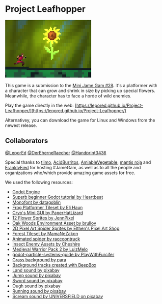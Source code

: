 # Project Leafhopper

![Game screenshot](./assets/screenshot_preview.png)

This game is a submission to the [Mini Jame Gam #28](https://itch.io/jam/mini-jame-gam-28). It's a platformer with a character that can grow and shrink in size by picking up special flowers. Meanwhile, the character has to face a horde of wild enemies.

Play the game directly in the web: [https://lepored.github.io/Project-Leafhopper/](https://lepored.github.io/Project-Leafhopper/)

Alternativey, you can download the game for Linux and Windows from the newest release.

## Collaborators

[@LeporEd](https://github.com/LeporEd)
[@DerEherneRaecher](https://github.com/DerEherneRaecher)
[@Handprint3436](https://github.com/Handprint3436)

Special thanks to [tiimo](https://tiimo.itch.io/), [AcidBurritos](https://acidburritos.itch.io/), [AmiableVegetable](https://amiablevegetable.itch.io/), [mantis roja](https://raaiido.itch.io/) and [FranklyFied](https://franklyfied.itch.io/) for hosting #JameGam, as well as to all the people and organizations who/which provide amazing game assets for free.

We used the following resources:
- [Godot Engine](https://godotengine.org/)
- [Superb beginner Godot tutorial by Heartbeat](https://youtu.be/PjN9w_egTeA?feature=shared)
- [Monofont by datagoblin](https://datagoblin.itch.io/monogram)
- [Frog Platformer Tileset by Eli Haun](https://elihaun.itch.io/frog-platformer-tileset)
- [Cryo's Mini GUI by PaperHatLizard](https://paperhatlizard.itch.io/cryos-mini-gui)
- [12 Flower Sprites by JennPixel](https://jennpixel.itch.io/free-flower-pack-12-icons)
- [Oak Woods Environment Asset by brullov](https://brullov.itch.io/oak-woods)
- [2D Pixel Art Spider Sprites by Elthen's Pixel Art Shop](https://elthen.itch.io/2d-pixel-art-spider-sprites)
- [Forest Tileset by MamaNeZakon](https://mamanezakon.itch.io/forest-tileset)
- [Animated spider by raccoontruck](https://raccoontruck.itch.io/animated-spider-grabbing-and-eating-sprite-sheet)
- [Insect Enemy Assets by Cheshire](https://jeevo.itch.io/insect-enemies)
- [Medieval Warrior Pack 2 by LuizMelo](https://luizmelo.itch.io/medieval-warrior-pack-2)
- [godot-particle-systems-guide by PlayWithFurcifer](https://github.com/PlayWithFurcifer/godot-particle-systems-guide)
- [Grass background by para](https://opengameart.org/content/grass-blades-alpha-card-texture-side-view)
- [Background tracks created with BeepBox](https://www.beepbox.co)
- [Land sound by pixabay](https://pixabay.com/sound-effects/land2-43790/)
- [Jump sound by pixabay](https://pixabay.com/sound-effects/jumps-65494/)
- [Sword sound by pixabay](https://pixabay.com/sound-effects/sword-sound-2-36274/)
- [Ough sound by pixabay](https://pixabay.com/sound-effects/ough-47202/)
- [Running sound by pixabay](https://pixabay.com/sound-effects/running-on-gravel-42832/)
- [Scream sound by UNIVERSFIELD on pixabay](https://pixabay.com/sound-effects/man-scream-121085/)
